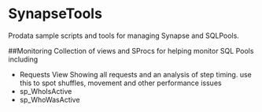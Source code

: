 # SynapseTools
Prodata sample scripts and tools for managing Synapse and SQLPools.


##Monitoring
Collection of views and SProcs for helping monitor SQL Pools including
* Requests View
Showing  all requests and an analysis of step timing. use this to spot shuffles, movement and other performance issues
* sp_WhoIsActive
* sp_WhoWasActive

